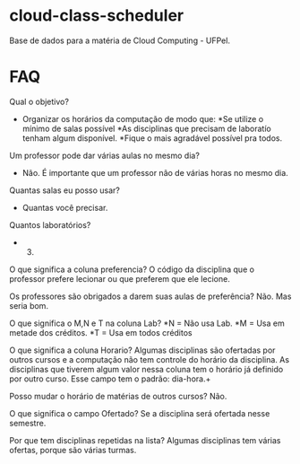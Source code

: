 # cloud-class-scheduler
Base de dados para a matéria de Cloud Computing - UFPel.

# FAQ

Qual o objetivo?
 - Organizar os horários da computação de modo que:
 	*Se utilize o mínimo de salas possível
	*As disciplinas que precisam de laboratío tenham algum disponível.
	*Fique o mais agradável possível pra todos.
	
Um professor pode dar várias aulas no mesmo dia?
- Não. É importante que um professor não de várias horas no mesmo dia.

Quantas salas eu posso usar?
- Quantas você precisar.

Quantos laboratórios?
- 3.

O que significa a coluna preferencia?
O código da disciplina que o professor prefere lecionar ou que preferem que ele lecione.

Os professores são obrigados a darem suas aulas de preferência?
Não. Mas seria bom.

O que significa o M,N e T na coluna Lab?
	*N = Não usa Lab.
	*M = Usa em metade dos créditos.
	*T = Usa em todos créditos

O que significa a coluna Horario?
Algumas disciplinas são ofertadas por outros cursos e a computação não tem controle do horário da disciplina.
As disciplinas que tiverem algum valor nessa coluna tem o horário já definido por outro curso.
Esse campo tem o padrão: dia-hora.+

Posso mudar o horário de matérias de outros cursos?
Não.

O que significa o campo Ofertado?
Se a disciplina será ofertada nesse semestre.

Por que tem disciplinas repetidas na lista?
Algumas disciplinas tem várias ofertas, porque são várias turmas.





